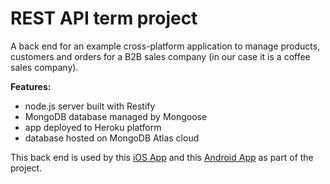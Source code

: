 # REST API term project

A back end for an example cross-platform application to manage products, customers and orders for a B2B sales company (in our case it is a coffee sales company).

**Features:**
* node.js server built with Restify
* MongoDB database managed by Mongoose
* app deployed to Heroku platform
* database hosted on MongoDB Atlas cloud

This back end is used by this [iOS App](https://github.com/deepstereo/mapd-project1-ios-client) and this [Android App](https://github.com/SergeySharipov/CoffeeApp) as part of the project.
